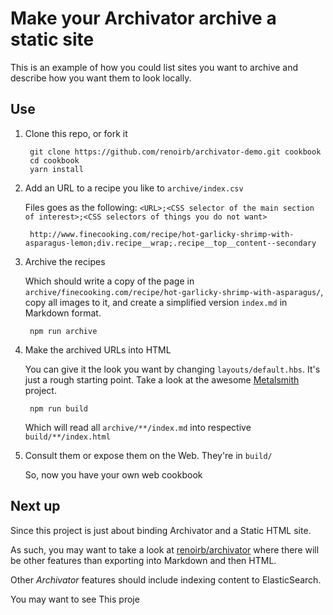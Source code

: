 # Make your Archivator archive a static site

This is an example of how you could list sites you want to archive
and describe how you want them to look locally.


## Use

1. Clone this repo, or fork it

        git clone https://github.com/renoirb/archivator-demo.git cookbook
        cd cookbook
        yarn install


1. Add an URL to a recipe you like to `archive/index.csv`

    Files goes as the following: `<URL>;<CSS selector of the main section of interest>;<CSS selectors of things you do not want>`


        http://www.finecooking.com/recipe/hot-garlicky-shrimp-with-asparagus-lemon;div.recipe__wrap;.recipe__top__content--secondary


1. Archive the recipes

    Which should write a copy of the page in `archive/finecooking.com/recipe/hot-garlicky-shrimp-with-asparagus/`,
    copy all images to it, and create a simplified version `index.md` in Markdown format.

        npm run archive


1. Make the archived URLs into HTML

    You can give it the look you want by changing `layouts/default.hbs`. It's just a rough starting point.
    Take a look at the awesome [Metalsmith](http://www.metalsmith.io/) project.

        npm run build

    Which will read all `archive/**/index.md` into respective `build/**/index.html`

3. Consult them or expose them on the Web. They're in `build/`

    So, now you have your own web cookbook


## Next up

Since this project is just about binding Archivator and a Static HTML site.

As such, you may want to take a look at [renoirb/archivator](https://github.com/renoirb/archivator)
where there will be other features than exporting into Markdown and then HTML.

Other *Archivator* features should include indexing content to ElasticSearch.


You may want to see This proje
